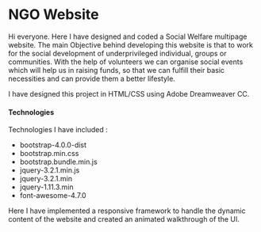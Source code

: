 # NGO Website
Hi everyone. Here I have designed and coded a Social Welfare multipage website. 
The main Objective behind developing this website is that to work for the social development of underprivileged individual, groups or communities. With the help of volunteers we can organise social 
events which will help us in raising funds, so that we can fulfill their basic necessities and can provide them
a better lifestyle.

I have designed this project in HTML/CSS using Adobe Dreamweaver CC.

#### Technologies

Technologies I have included :

- bootstrap-4.0.0-dist
- bootstrap.min.css
- bootstrap.bundle.min.js
- jquery-3.2.1.min.js
- jquery-3.2.1.min
- jquery-1.11.3.min
- font-awesome-4.7.0

Here I have implemented a responsive framework to handle the dynamic content of the website and 
created an animated walkthrough of the UI.






   
